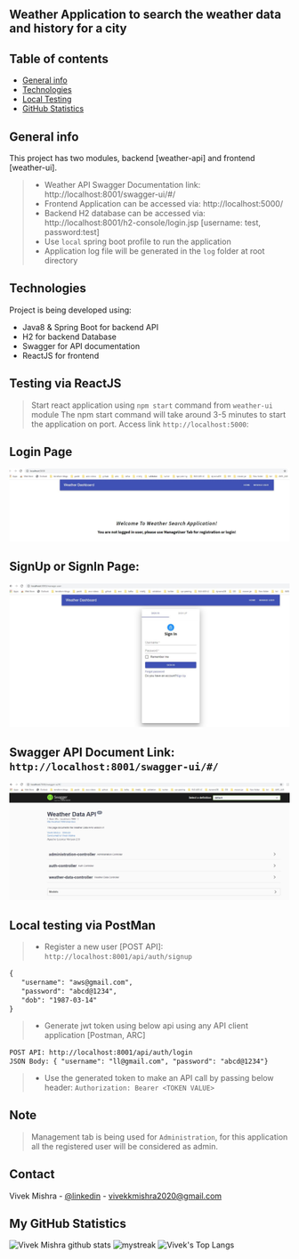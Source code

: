 ## Weather Application to search the weather data and history for a city

## Table of contents
* [General info](#general-info)
* [Technologies](#technologies)
* [Local Testing](#local-testing-via-postman)
* [GitHub Statistics](#my-github-statistics)



## General info
This project has two modules, backend [weather-api] and frontend [weather-ui].
> * Weather API Swagger Documentation link: http://localhost:8001/swagger-ui/#/
> * Frontend Application can be accessed via:  http://localhost:5000/
> * Backend H2 database can be accessed via: http://localhost:8001/h2-console/login.jsp [username: test, password:test]
> * Use `local` spring boot profile to run the application
> * Application log file will be generated in the `log` folder at root directory


## Technologies
Project is being developed using:
* Java8 & Spring Boot for backend API
* H2 for backend Database
* Swagger for API documentation
* ReactJS for frontend  


## Testing via ReactJS 
> Start react application using `npm start` command from `weather-ui` module
> The npm start command will take around 3-5 minutes to start
> the application on port. Access link `http://localhost:5000`: 
## Login Page
![Login Page](./images/Home_Page_Without_login.JPG)

## SignUp or SignIn Page:
![SignUp Or SignIn Page](./images/Login_Or_SignUp_Screen.JPG)

## Swagger API Document Link: `http://localhost:8001/swagger-ui/#/`
![Swagger Doc Image](./images/Swagger_API_doc.JPG)


## Local testing via PostMan
> * Register a new user [POST API]: `http://localhost:8001/api/auth/signup`
 ```
{
    "username": "aws@gmail.com",
    "password": "abcd@1234",
    "dob": "1987-03-14"
}
```
> * Generate jwt token using below api using any API client application [Postman, ARC]
``` 
POST API: http://localhost:8001/api/auth/login
JSON Body: { "username": "ll@gmail.com", "password": "abcd@1234"}
```
> * Use the generated token to make an API call by passing below header:
> `Authorization: Bearer <TOKEN VALUE>` 


## Note
> Management tab is being used for `Administration`, for this application all the registered user will be considered as admin.


<!-- CONTACT -->
## Contact

Vivek Mishra - [@linkedin](https://www.linkedin.com/in/vivek-mishra-22aa44bb55cc/) - vivekkmishra2020@gmail.com


<!-- GitHub Stats -->
## My GitHub Statistics

![Vivek Mishra github stats](https://github-readme-stats.vercel.app/api?username=vivek22117&show_icons=true&theme=tokyonight)
<img src="https://github-readme-streak-stats.herokuapp.com/?user=vivek22117&theme=tokyonight" alt="mystreak"/>
![Vivek's Top Langs](https://github-readme-stats.vercel.app/api/top-langs/?username=vivek22117&theme=tokyonight&layout=compact)